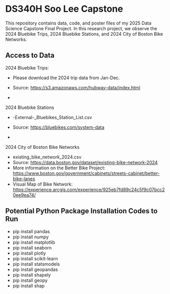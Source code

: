 # DS340H Soo Lee Capstone
This repository contains data, code, and poster files of my 2025 Data Science Capstone Final Project.
In this research project, we observe the 2024 Bluebike Trips, 2024 Bluebike Stations, and 2024 City of Boston Bike Networks.

Access to Data
-
2024 Bluebike Trips:
- Please download the 2024 trip data from Jan-Dec.
- Source: https://s3.amazonaws.com/hubway-data/index.html

-
2024 Bluebike Stations
- -External-_Bluebikes_Station_List.csv
- Source: https://bluebikes.com/system-data

-
2024 City of Boston Bike Networks
- existing_bike_network_2024.csv
- Source: https://data.boston.gov/dataset/existing-bike-network-2024
- More information on the Better Bike Project: https://www.boston.gov/government/cabinets/streets-cabinet/better-bike-lanes
- Visual Map of Bike Network: https://experience.arcgis.com/experience/925eb7fd89c24c5f9c07bcc20ee9ea74/


Potential Python Package Installation Codes to Run
-
- pip install pandas
- pip install numpy
- pip install matplotlib
- pip install seaborn
- pip install plotly
- pip install scikit-learn
- pip install statsmodels
- pip install geopandas
- pip install shapely
- pip install geopy
- pip install shap
